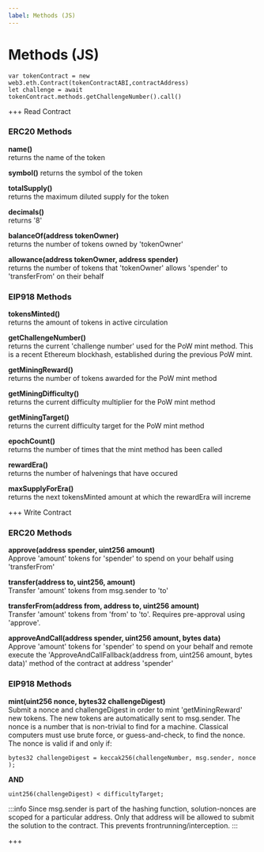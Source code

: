 ```yaml
---
label: Methods (JS)
---
```



# Methods (JS)

```
var tokenContract = new web3.eth.Contract(tokenContractABI,contractAddress)
let challenge = await tokenContract.methods.getChallengeNumber().call()
```


+++ Read Contract

### ERC20 Methods 

**name()**  
returns the name of the token

**symbol()**
returns the symbol of the token

**totalSupply()**  
returns the maximum diluted supply for the token

**decimals()**  
returns '8'

**balanceOf(address tokenOwner)**  
returns the number of tokens owned by 'tokenOwner'

**allowance(address tokenOwner, address spender)**  
returns the number of tokens that 'tokenOwner' allows 'spender' to 'transferFrom' on their behalf

### EIP918 Methods 

**tokensMinted()**  
returns the amount of tokens in active circulation

**getChallengeNumber()**  
returns the current 'challenge number' used for the PoW mint method.  This is a recent Ethereum blockhash, established during the previous PoW mint.

**getMiningReward()**  
returns the number of tokens awarded for the PoW mint method

**getMiningDifficulty()**  
returns the current difficulty multiplier for the PoW mint method

**getMiningTarget()**  
returns the current difficulty target for the PoW mint method

**epochCount()**  
returns the number of times that the mint method has been called

**rewardEra()**  
returns the number of halvenings that have occured

**maxSupplyForEra()**  
returns the next tokensMinted amount at which the rewardEra will increme

 

+++ Write Contract

### ERC20 Methods 

**approve(address spender, uint256 amount)**  
Approve 'amount' tokens for 'spender' to spend on your behalf using 'transferFrom'

**transfer(address to, uint256, amount)**  
Transfer 'amount' tokens from msg.sender to 'to'

**transferFrom(address from, address to, uint256 amount)**  
Transfer 'amount' tokens from 'from' to 'to'. Requires pre-approval using 'approve'.

**approveAndCall(address spender, uint256 amount, bytes data)**  
Approve 'amount' tokens for 'spender' to spend on your behalf and remote execute the 'ApproveAndCallFallback(address from, uint256 amount, bytes data)' method of the contract at address 'spender'


### EIP918 Methods 

**mint(uint256 nonce, bytes32 challengeDigest)**  
Submit a nonce and challengeDigest in order to mint 'getMiningReward' new tokens.  The new tokens are automatically sent to msg.sender.
The nonce is a number that is non-trivial to find for a machine.  Classical computers must use brute force, or guess-and-check, to find the nonce.  The nonce is valid if and only if:

```
bytes32 challengeDigest = keccak256(challengeNumber, msg.sender, nonce );
```

**AND**  

```
uint256(challengeDigest) < difficultyTarget;
```


:::info
Since msg.sender is part of the hashing function, solution-nonces are scoped for a particular address.  Only that address will be allowed to submit the solution to the contract. This prevents frontrunning/interception.
:::

+++